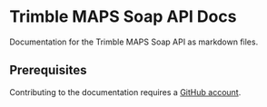 # Trimble MAPS Soap API Docs

Documentation for the Trimble MAPS Soap API as markdown files.

## Prerequisites

Contributing to the documentation requires a [GitHub account](https://github.com/).
